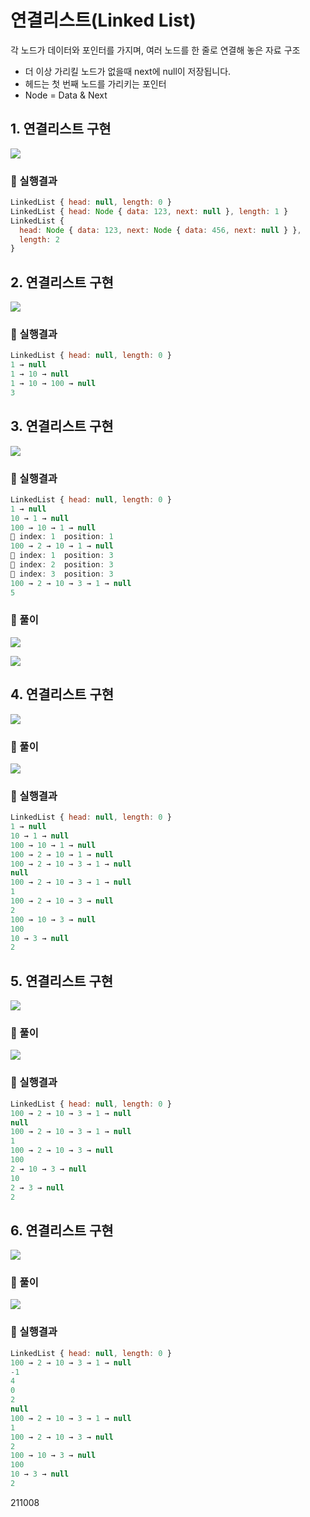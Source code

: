 # 연결리스트(Linked List)
각 노드가 데이터와 포인터를 가지며, 여러 노드를 한 줄로 연결해 놓은 자료 구조

- 더 이상 가리킬 노드가 없을때 next에 null이 저장됩니다.
- 헤드는 첫 번째 노드를 가리키는 포인터
- Node = Data & Next

## 1. 연결리스트 구현
![](./images/1.png)

### 🧪 실행결과


``` javascript
LinkedList { head: null, length: 0 }
LinkedList { head: Node { data: 123, next: null }, length: 1 }        
LinkedList {
  head: Node { data: 123, next: Node { data: 456, next: null } },     
  length: 2
}
```

## 2. 연결리스트 구현
![](./images/2.png)

### 🧪 실행결과


``` javascript
LinkedList { head: null, length: 0 }
1 → null
1 → 10 → null      
1 → 10 → 100 → null
3
```


## 3. 연결리스트 구현
![](./images/3.png)

### 🧪 실행결과


``` javascript
LinkedList { head: null, length: 0 }
1 → null
10 → 1 → null
100 → 10 → 1 → null     
🥞 index: 1  position: 1
100 → 2 → 10 → 1 → null 
🥞 index: 1  position: 3
🥞 index: 2  position: 3
🥞 index: 3  position: 3
100 → 2 → 10 → 3 → 1 → null
5
```

### 🍒 풀이

![](./images/review3-1.png)

![](./images/review3-2.png)


## 4. 연결리스트 구현
![](./images/4.png)


### 🍒 풀이

![](./images/review4.png)


### 🧪 실행결과


``` javascript
LinkedList { head: null, length: 0 }
1 → null
10 → 1 → null
100 → 10 → 1 → null        
100 → 2 → 10 → 1 → null    
100 → 2 → 10 → 3 → 1 → null
null
100 → 2 → 10 → 3 → 1 → null
1
100 → 2 → 10 → 3 → null    
2
100 → 10 → 3 → null        
100
10 → 3 → null
2
```


## 5. 연결리스트 구현
![](./images/5.png)


### 🍒 풀이

![](./images/review5.png)


### 🧪 실행결과


``` javascript
LinkedList { head: null, length: 0 }
100 → 2 → 10 → 3 → 1 → null
null
100 → 2 → 10 → 3 → 1 → null
1
100 → 2 → 10 → 3 → null
100
2 → 10 → 3 → null
10
2 → 3 → null
2
```


## 6. 연결리스트 구현
![](./images/6.png)


### 🍒 풀이

![](./images/6.png)


### 🧪 실행결과


``` javascript
LinkedList { head: null, length: 0 }
100 → 2 → 10 → 3 → 1 → null
-1
4
0
2
null
100 → 2 → 10 → 3 → 1 → null
1
100 → 2 → 10 → 3 → null
2
100 → 10 → 3 → null
100
10 → 3 → null
2
```



211008